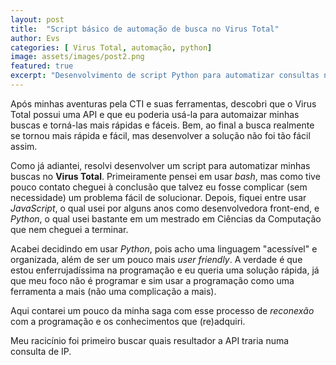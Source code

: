 ```yaml
---
layout: post
title:  "Script básico de automação de busca no Virus Total"
author: Evs
categories: [ Virus Total, automação, python]
image: assets/images/post2.png
featured: true
excerpt: "Desenvolvimento de script Python para automatizar consultas na API do VirusTotal e otimizar workflows de CTI."
---
```


Após minhas aventuras pela CTI e suas ferramentas, descobri que o Virus Total possui uma API e que eu poderia usá-la para automaizar minhas buscas e torná-las mais rápidas e fáceis. Bem, ao final a busca realmente se tornou mais rápida e fácil, mas desenvolver a solução não foi tão fácil assim.

Como já adiantei, resolvi desenvolver um script para automatizar minhas buscas no **Virus Total**. Primeiramente pensei em usar *bash*, mas como tive pouco contato cheguei à conclusão que talvez eu fosse complicar (sem necessidade) um problema fácil de solucionar. Depois, fiquei entre usar *JavaScript*, o qual usei por alguns anos como desenvolvedora front-end, e *Python*, o qual usei bastante em um mestrado em Ciências da Computação que nem cheguei a terminar.

Acabei decidindo em usar *Python*, pois acho uma linguagem "acessível" e organizada, além de ser um pouco mais *user friendly*. A verdade é que estou enferrujadíssima na programação e eu queria uma solução rápida, já que meu foco não é programar e sim usar a programação como uma ferramenta a mais (não uma complicação a mais).

Aqui contarei um pouco da minha saga com esse processo de *reconexão* com a programação e os conhecimentos que (re)adquiri.

Meu racicínio foi primeiro buscar quais resultador a API traria numa consulta de IP.
